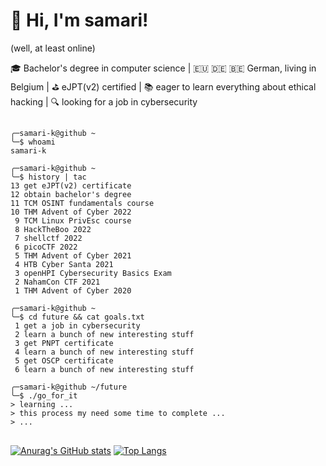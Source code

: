 # 📢 Hi, I'm samari!
(well, at least online)

🎓 Bachelor's degree in computer science | 
🇪🇺 🇩🇪 🇧🇪 German, living in Belgium | ️⛳️ eJPT(v2) certified |
📚 eager to learn everything about ethical hacking | 
🔍 looking for a job in cybersecurity 

##

```
╭─samari-k@github ~
╰─$ whoami
samari-k

╭─samari-k@github ~
╰─$ history | tac
13 get eJPT(v2) certificate
12 obtain bachelor's degree
11 TCM OSINT fundamentals course
10 THM Advent of Cyber 2022
 9 TCM Linux PrivEsc course
 8 HackTheBoo 2022
 7 shellctf 2022
 6 picoCTF 2022
 5 THM Advent of Cyber 2021
 4 HTB Cyber Santa 2021
 3 openHPI Cybersecurity Basics Exam
 2 NahamCon CTF 2021
 1 THM Advent of Cyber 2020
 
╭─samari-k@github ~
╰─$ cd future && cat goals.txt
 1 get a job in cybersecurity
 2 learn a bunch of new interesting stuff
 3 get PNPT certificate
 4 learn a bunch of new interesting stuff
 5 get OSCP certificate
 6 learn a bunch of new interesting stuff

╭─samari-k@github ~/future
╰─$ ./go_for_it
> learning ...
> this process my need some time to complete ...
> ...
```

##

[![Anurag's GitHub stats](https://github-readme-stats.vercel.app/api?username=samari-k&theme=dark&show_icons=true)](https://github.com/anuraghazra/github-readme-stats)
[![Top Langs](https://github-readme-stats.vercel.app/api/top-langs/?username=samari-k&theme=dark&show_icons=true&layout=compact)](https://github.com/anuraghazra/github-readme-stats)
